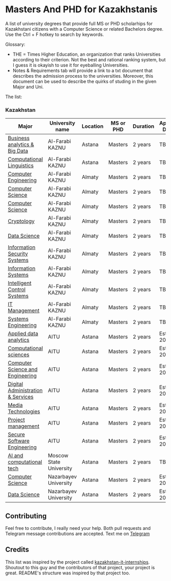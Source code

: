 # Masters And PHD for Kazakhstanis
A list of university degrees that provide full MS or PHD scholarhips for Kazakhstani citizens with a Computer Science or related Bachelors degree.
Use the Ctrl + F hotkey to search by keywords.

Glossary: 
* THE = Times Higher Education, an organization that ranks Universities according to their criterion. Not the best and rational ranking system, but I guess it is okayish to use it for eyeballing Universities.
* Notes & Requirements tab will provide a link to a txt document that describes the admission process to the universities. Moreover, this document can be used to describe the quirks of studing in the given Major and Uni. 

The list:
### Kazakhstan
| Major     | University name          | Location | MS or PHD | Duration  | Application Deadline   | Notes & Requierements | THE ranking |
| ---------------- | ------------------- | ---------------- | --- | ---------------------------------------------------- | ---------- | --------- | ------- |
[Business analytics & Big Data](https://farabi.university/programs/1743) | Al-Farabi KAZNU | Astana | Masters | 2 years | TBA | TBA | 801-1000 |
[Computational Linguistics](https://farabi.university/programs/1746) | Al-Farabi KAZNU | Astana | Masters | 2 years | TBA | TBA | 801-1000 |
[Computer Engineering](https://farabi.university/programs/1748) | Al-Farabi KAZNU | Almaty | Masters | 2 years | TBA | TBA | 801-1000 |
[Computer Science](https://farabi.university/programs/1750) | Al-Farabi KAZNU | Almaty | Masters | 2 years | TBA | TBA | 801-1000 |
[Computer Science](https://farabi.university/programs/2165) | Al-Farabi KAZNU | Almaty | Masters | 2 years | TBA | TBA | 801-1000 |
[Cryptology](https://farabi.university/programs/2537) | Al-Farabi KAZNU | Almaty | Masters | 2 years | TBA | TBA | 801-1000 |
[Data Science](https://farabi.university/programs/2439) | Al-Farabi KAZNU | Almaty | Masters | 2 years | TBA | TBA | 801-1000 |
[Information Security Systems](https://farabi.university/programs/1725) | Al-Farabi KAZNU | Almaty | Masters | 2 years | TBA | TBA | 801-1000 |
[Information Systems](https://farabi.university/programs/1747) | Al-Farabi KAZNU | Almaty | Masters | 2 years | TBA | TBA | 801-1000 |
[Intelligent Control Systems](https://farabi.university/programs/1959) | Al-Farabi KAZNU | Almaty | Masters | 2 years | TBA | TBA | 801-1000 |
[IT Management](https://farabi.university/programs/2195) | Al-Farabi KAZNU | Almaty | Masters | 2 years | TBA | TBA | 801-1000 |
[Systems Engineering](https://farabi.university/programs/2215) | Al-Farabi KAZNU | Almaty | Masters | 2 years | TBA | TBA | 801-1000 |
[Applied data analytics](https://astanait.edu.kz/magistratura-prikladnaya-analitika-dannykh/) | AITU | Astana | Masters | 2 years | Est. Aug 2025 | TBA | Unranked |
[Computational sciences](https://astanait.edu.kz/magistratura-vychislitelnye-nauki/) | AITU | Astana | Masters | 2 years | Est. Aug 2025 | TBA | Unranked |
[Computer Science and Engineering](https://astanait.edu.kz/en/masters-degree-program-computer-science-and-engineering/) | AITU | Astana | Masters | 2 years | Est. Aug 2025 | TBA | Unranked |
[Digital Administration & Services](https://astanait.edu.kz/en/secure-software-engineering-3/) | AITU | Astana | Masters | 2 years | Est. Aug 2025 | TBA | Unranked |
[Media Technologies](https://astanait.edu.kz/en/masters-degree-educational-program-media-technologies/) | AITU | Astana | Masters | 2 years | Est. Aug 2025 | TBA | Unranked |
[Project management](https://astanait.edu.kz/magistratura-upravlenie-proektami/) | AITU | Astana | Masters | 2 years | Est. Aug 2025 | TBA | Unranked |
[Secure Software Engineering](https://astanait.edu.kz/en/secure-software-engineering-3/) | AITU | Astana | Masters | 2 years | Est. Aug 2025 | TBA | Unranked |
[AI and computational tech](https://www.msu.kz/education/spetsialnosti-i-napravleniya-obucheniya/detail.php?ELEMENT_ID=9574&SECTION_ID=316&IBLOCK_ID=11) | Moscow State University | Astana | Masters | 2 years | TBA | TBA | Unranked
[Computer Science](https://seds.nu.edu.kz/msc_in_cs) | Nazarbayev University | Astana | Masters | 2 years | Est. Apr 2025 | TBA | 401-500 |
[Data Science](https://seds.nu.edu.kz/msc_in_ds) | Nazarbayev University | Astana | Masters | 2 years | Est. Apr 2025 | TBA | 401-500 |



## Contributing

Feel free to contribute, I really need your help. Both pull requests and Telegram message contributions are accepted.
Text me on [Telegram](https://t.me/aurum_experience)

## Credits

This list was inspired by the project called [kazakhstan-it-internships](https://github.com/danabeknar/kazakhstan-it-internships). Shoutout to this guy and the contributors of that project, your project is great.
README's structure was inspired by that project too.

